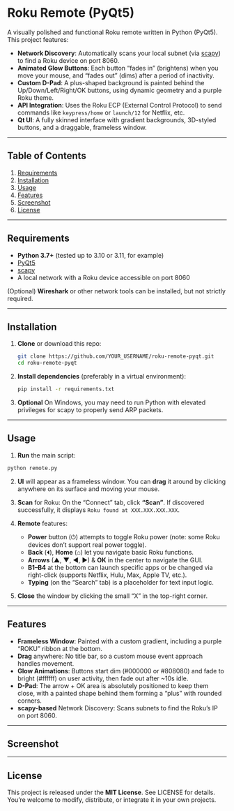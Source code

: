 # Roku Remote (PyQt5)

A visually polished and functional Roku remote written in Python (PyQt5). This project features:

- **Network Discovery**: Automatically scans your local subnet (via [scapy](https://pypi.org/project/scapy/)) to find a Roku device on port 8060.  
- **Animated Glow Buttons**: Each button “fades in” (brightens) when you move your mouse, and “fades out” (dims) after a period of inactivity.  
- **Custom D-Pad**: A plus-shaped background is painted behind the Up/Down/Left/Right/OK buttons, using dynamic geometry and a purple Roku theme.  
- **API Integration**: Uses the Roku ECP (External Control Protocol) to send commands like `keypress/home` or `launch/12` for Netflix, etc.  
- **Qt UI**: A fully skinned interface with gradient backgrounds, 3D-styled buttons, and a draggable, frameless window.  

---

## Table of Contents

1. [Requirements](#requirements)  
2. [Installation](#installation)  
3. [Usage](#usage)  
4. [Features](#features)  
5. [Screenshot](#screenshot)  
6. [License](#license)  

---

## Requirements

- **Python 3.7+** (tested up to 3.10 or 3.11, for example)  
- [PyQt5](https://pypi.org/project/PyQt5/)  
- [scapy](https://pypi.org/project/scapy/)  
- A local network with a Roku device accessible on port 8060  

(Optional) **Wireshark** or other network tools can be installed, but not strictly required.

---

## Installation

1. **Clone** or download this repo:

   ```bash
   git clone https://github.com/YOUR_USERNAME/roku-remote-pyqt.git
   cd roku-remote-pyqt
    ```

2. **Install dependencies** (preferably in a virtual environment):

    ```bash
    pip install -r requirements.txt
    ```

3. **Optional** On Windows, you may need to run Python with elevated privileges for scapy to properly send ARP packets.

---

## Usage

1. **Run** the main script:
    
```python
python remote.py
```
    
2. **UI** will appear as a frameless window. You can **drag** it around by clicking anywhere on its surface and moving your mouse.
    
3. **Scan** for Roku: On the “Connect” tab, click **“Scan”**. If discovered successfully, it displays `Roku found at XXX.XXX.XXX.XXX`.
    
4. **Remote** features:
    - **Power** button (⏻) attempts to toggle Roku power (note: some Roku devices don’t support real power toggle).
    - **Back** (⏴), **Home** (⌂) let you navigate basic Roku functions.
    - **Arrows** (▲, ▼, ◀, ▶) & **OK** in the center to navigate the GUI.
    - **B1–B4** at the bottom can launch specific apps or be changed via right-click (supports Netflix, Hulu, Max, Apple TV, etc.).
    - **Typing** (on the “Search” tab) is a placeholder for text input logic.
5. **Close** the window by clicking the small “X” in the top-right corner.

---
## Features

- **Frameless Window**: Painted with a custom gradient, including a purple “ROKU” ribbon at the bottom.
- **Drag** anywhere: No title bar, so a custom mouse event approach handles movement.
- **Glow Animations**: Buttons start dim (#000000 or #808080) and fade to bright (#ffffff) on user activity, then fade out after ~10s idle.
- **D-Pad**: The arrow + OK area is absolutely positioned to keep them close, with a painted shape behind them forming a “plus” with rounded corners.
- **scapy-based** Network Discovery: Scans subnets to find the Roku’s IP on port 8060.

---
## Screenshot



---
## License

This project is released under the **MIT License**. See LICENSE for details.
You’re welcome to modify, distribute, or integrate it in your own projects.